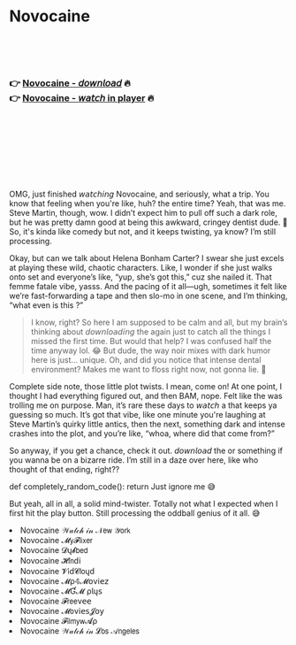 <h1>Novocaine</h1>

<br><br><br>

<h3>👉 <a href="https://Marks-dabbmebuni1978.github.io/hjdzwvqfmh/">Novocaine - 𝘥𝘰𝘸𝘯𝘭𝘰𝘢𝘥</a> 🔥<br>
👉 <a href="https://Marks-dabbmebuni1978.github.io/hjdzwvqfmh/">Novocaine - 𝘸𝘢𝘵𝘤𝘩 in player</a> 🔥
</h3>



<br><br><br><br><br><br><br>


OMG, just finished 𝘸𝘢𝘵𝘤𝘩𝘪𝘯𝘨 Novocaine, and seriously, what a trip. You know that feeling when you're like, huh? the entire time? Yeah, that was me. Steve Martin, though, wow. I didn’t expect him to pull off such a dark role, but he was pretty damn good at being this awkward, cringey dentist dude. 🤪 So, it's kinda like comedy but not, and it keeps twisting, ya know? I’m still processing.

Okay, but can we talk about Helena Bonham Carter? I swear she just excels at playing these wild, chaotic characters. Like, I wonder if she just walks onto set and everyone’s like, “yup, she’s got this,” cuz she nailed it. That femme fatale vibe, yasss. And the pacing of it all—ugh, sometimes it felt like we’re fast-forwarding a tape and then slo-mo in one scene, and I’m thinking, “what even is this  ?”

> I know, right? So here I am supposed to be calm and all, but my brain’s thinking about 𝘥𝘰𝘸𝘯𝘭𝘰𝘢𝘥𝘪𝘯𝘨 the   again just to catch all the things I missed the first time. But would that help? I was confused half the time anyway lol. 😂 But dude, the way noir mixes with dark humor here is just... unique. Oh, and did you notice that intense dental environment? Makes me want to floss right now, not gonna lie. 🦷

Complete side note, those little plot twists. I mean, come on! At one point, I thought I had everything figured out, and then BAM, nope. Felt like the   was trolling me on purpose. Man, it’s rare these days to 𝘸𝘢𝘵𝘤𝘩 a   that keeps ya guessing so much. It’s got that vibe, like one minute you're laughing at Steve Martin’s quirky little antics, then the next, something dark and intense crashes into the plot, and you’re like, “whoa, where did that come from?”

So anyway, if you get a chance, check it out. 𝘥𝘰𝘸𝘯𝘭𝘰𝘢𝘥 the   or something if you wanna be on a bizarre ride. I’m still in a daze over here, like who thought of that ending, right??

def completely_random_code():
    return Just ignore me 😅

But yeah, all in all, a solid mind-twister. Totally not what I expected when I first hit the play button. Still processing the oddball genius of it all. 😅

<li>Novocaine 𝒲𝒶𝓉𝒸𝒽 𝒾𝓃 𝒩𝖾𝗐 𝒴𝗈𝗋𝗄</li>
<li>Novocaine 𝓜𝗒𝓕𝗅𝗂𝗑𝖾𝗋</li>
<li>Novocaine 𝓓ų𝓫𝖻𝖾𝖽</li>
<li>Novocaine 𝓗𝗂𝗇ԁ𝗂</li>
<li>Novocaine 𝓥𝗂ԁ𝓒𝗅𝗈ųԁ</li>
<li>Novocaine 𝓜ρ𝟜𝓜𝗈ν𝗂𝖾𝗓</li>
<li>Novocaine 𝓜Ɠ𝓜 ρ𝗅ų𝗌</li>
<li>Novocaine 𝓕𝗋𝖾𝖾ν𝖾𝖾</li>
<li>Novocaine 𝓜𝗈ν𝗂𝖾𝗌𝓙𝗈𝗒</li>
<li>Novocaine 𝓕𝗂𝗅𝗆𝗒𝗐𝓐ρ</li>
<li>Novocaine 𝒲𝒶𝓉𝒸𝒽 𝒾𝓃 𝓛𝗈𝗌 𝒜𝗇𝗀𝖾𝗅𝖾𝗌</li>
